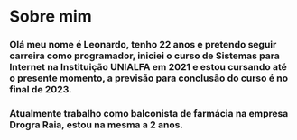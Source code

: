# Sobre mim
### Olá meu nome é Leonardo, tenho 22 anos e pretendo seguir carreira como programador, iniciei o curso de Sistemas para Internet na Instituição UNIALFA em 2021 e estou cursando até o presente momento, a previsão para conclusão do curso é no final de 2023.
### Atualmente trabalho como balconista de farmácia na empresa Drogra Raia, estou na mesma a 2 anos.